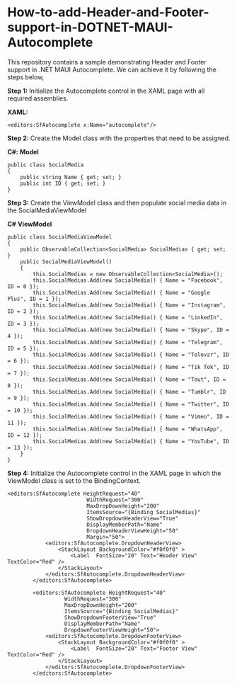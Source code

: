# How-to-add-Header-and-Footer-support-in-DOTNET-MAUI-Autocomplete
This repository contains a sample demonstrating Header and Footer support in .NET MAUI Autocomplete. We can achieve it by following the steps below,

**Step 1:** Initialize the Autocomplete control in the XAML page with all required assemblies.

**XAML:**
```
<editors:SfAutocomplete x:Name="autocomplete"/>
```
**Step 2:** Create the Model class with the properties that need to be assigned.

**C#:**
**Model**
```
public class SocialMedia
{
    public string Name { get; set; }
    public int ID { get; set; }
}
```
**Step 3:** Create the ViewModel class and then populate social media data in the SocialMediaViewModel

**C#**
**ViewModel**
```
public class SocialMediaViewModel
{
    public ObservableCollection<SocialMedia> SocialMedias { get; set; }
    public SocialMediaViewModel()
    {
        this.SocialMedias = new ObservableCollection<SocialMedia>();
        this.SocialMedias.Add(new SocialMedia() { Name = "Facebook", ID = 0 });
        this.SocialMedias.Add(new SocialMedia() { Name = "Google Plus", ID = 1 });
        this.SocialMedias.Add(new SocialMedia() { Name = "Instagram", ID = 2 });
        this.SocialMedias.Add(new SocialMedia() { Name = "LinkedIn", ID = 3 });
        this.SocialMedias.Add(new SocialMedia() { Name = "Skype", ID = 4 });
        this.SocialMedias.Add(new SocialMedia() { Name = "Telegram", ID = 5 });
        this.SocialMedias.Add(new SocialMedia() { Name = "Televzr", ID = 6 });
        this.SocialMedias.Add(new SocialMedia() { Name = "Tik Tok", ID = 7 });
        this.SocialMedias.Add(new SocialMedia() { Name = "Tout", ID = 8 });
        this.SocialMedias.Add(new SocialMedia() { Name = "Tumblr", ID = 9 });
        this.SocialMedias.Add(new SocialMedia() { Name = "Twitter", ID = 10 });
        this.SocialMedias.Add(new SocialMedia() { Name = "Vimeo", ID = 11 });
        this.SocialMedias.Add(new SocialMedia() { Name = "WhatsApp", ID = 12 });
        this.SocialMedias.Add(new SocialMedia() { Name = "YouTube", ID = 13 });
    }
}
```
**Step 4:** Initialize the Autocomplete control in the XAML page in which the ViewModel class is set to the BindingContext.
```
<editors:SfAutocomplete HeightRequest="40" 
                         WidthRequest="300"                        
                         MaxDropDownHeight="200" 
                         ItemsSource="{Binding SocialMedias}" 
                         ShowDropdownHeaderView="True" 
                         DisplayMemberPath="Name"
                         DropdownHeaderViewHeight="50"
                         Margin="50">
            <editors:SfAutocomplete.DropdownHeaderView>
                <StackLayout BackgroundColor="#f0f0f0" >
                    <Label  FontSize="20" Text="Header View" TextColor="Red" />
                </StackLayout>
            </editors:SfAutocomplete.DropdownHeaderView>
        </editors:SfAutocomplete>

        <editors:SfAutocomplete HeightRequest="40" 
                  WidthRequest="300"                
                  MaxDropDownHeight="200" 
                  ItemsSource="{Binding SocialMedias}" 
                  ShowDropdownFooterView="True" 
                  DisplayMemberPath="Name"
                  DropdownFooterViewHeight="50">
            <editors:SfAutocomplete.DropdownFooterView>
                <StackLayout BackgroundColor="#f0f0f0" >
                    <Label  FontSize="20" Text="Footer View" TextColor="Red" />
                </StackLayout>
            </editors:SfAutocomplete.DropdownFooterView>
        </editors:SfAutocomplete>
```
